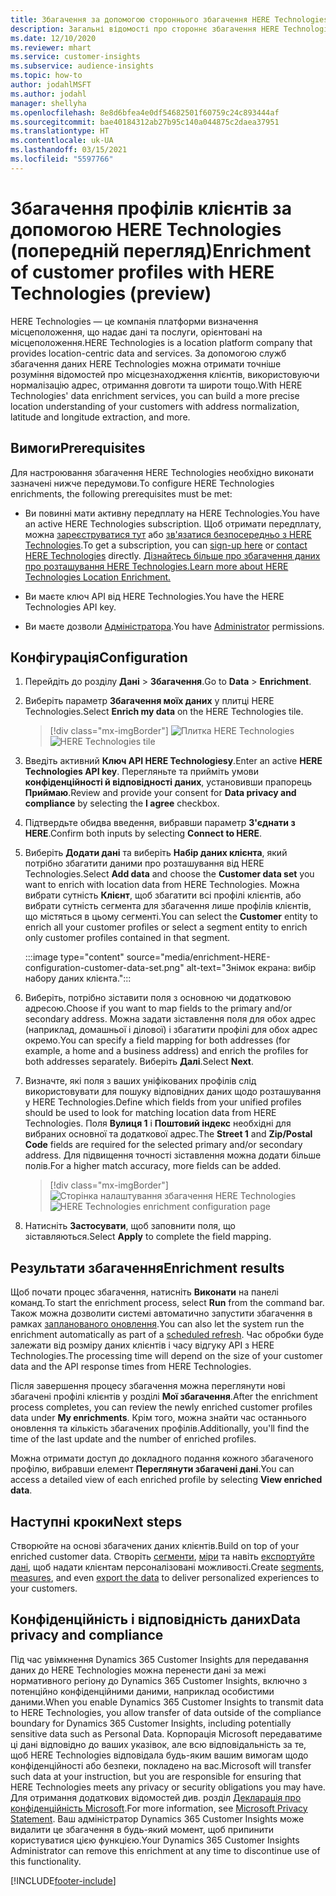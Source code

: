 ```yaml
---
title: Збагачення за допомогою стороннього збагачення HERE Technologies
description: Загальні відомості про стороннє збагачення HERE Technologies.
ms.date: 12/10/2020
ms.reviewer: mhart
ms.service: customer-insights
ms.subservice: audience-insights
ms.topic: how-to
author: jodahlMSFT
ms.author: jodahl
manager: shellyha
ms.openlocfilehash: 8e8d6bfea4e0df54682501f60759c24c893444af
ms.sourcegitcommit: bae40184312ab27b95c140a044875c2daea37951
ms.translationtype: HT
ms.contentlocale: uk-UA
ms.lasthandoff: 03/15/2021
ms.locfileid: "5597766"
---
```

# <a name="enrichment-of-customer-profiles-with-here-technologies-preview"></a><span data-ttu-id="d9487-103">Збагачення профілів клієнтів за допомогою HERE Technologies (попередній перегляд)</span><span class="sxs-lookup"><span data-stu-id="d9487-103">Enrichment of customer profiles with HERE Technologies (preview)</span></span>

<span data-ttu-id="d9487-104">HERE Technologies — це компанія платформи визначення місцеположення, що надає дані та послуги, орієнтовані на місцеположення.</span><span class="sxs-lookup"><span data-stu-id="d9487-104">HERE Technologies is a location platform company that provides location-centric data and services.</span></span> <span data-ttu-id="d9487-105">За допомогою служб збагачення даних HERE Technologies можна отримати точніше розуміння відомостей про місцезнаходження клієнтів, використовуючи нормалізацію адрес, отримання довготи та широти тощо.</span><span class="sxs-lookup"><span data-stu-id="d9487-105">With HERE Technologies' data enrichment services, you can build a more precise location understanding of your customers with address normalization, latitude and longitude extraction, and more.</span></span>

## <a name="prerequisites"></a><span data-ttu-id="d9487-106">Вимоги</span><span class="sxs-lookup"><span data-stu-id="d9487-106">Prerequisites</span></span>

<span data-ttu-id="d9487-107">Для настроювання збагачення HERE Technologies необхідно виконати зазначені нижче передумови.</span><span class="sxs-lookup"><span data-stu-id="d9487-107">To configure HERE Technologies enrichments, the following prerequisites must be met:</span></span>

- <span data-ttu-id="d9487-108">Ви повинні мати активну передплату на HERE Technologies.</span><span class="sxs-lookup"><span data-stu-id="d9487-108">You have an active HERE Technologies subscription.</span></span> <span data-ttu-id="d9487-109">Щоб отримати передплату, можна [зареєструватися тут](https://developer.here.com/sign-up?utm_medium=referral&utm_source=Microsoft-Dynamics-CI&create=Freemium-Basic) або [зв'язатися безпосередньо з HERE Technologies](https://developer.here.com/help?utm_medium=referral&utm_source=Microsoft-Dynamics-CI#how-can-we-help-you).</span><span class="sxs-lookup"><span data-stu-id="d9487-109">To get a subscription, you can [sign-up here](https://developer.here.com/sign-up?utm_medium=referral&utm_source=Microsoft-Dynamics-CI&create=Freemium-Basic) or [contact HERE Technologies](https://developer.here.com/help?utm_medium=referral&utm_source=Microsoft-Dynamics-CI#how-can-we-help-you) directly.</span></span> [<span data-ttu-id="d9487-110">Дізнайтесь більше про збагачення даних про розташування HERE Technologies.</span><span class="sxs-lookup"><span data-stu-id="d9487-110">Learn more about HERE Technologies Location Enrichment.</span></span>](https://developer.here.com/location-enrichment?cid=Dev-MicrosoftDynamics-DB-0-Dev-&utm_source=MicrosoftDynamics&utm_medium=referral&utm_campaign=Online_Dev_ReferralMicrosoft)

- <span data-ttu-id="d9487-111">Ви маєте ключ API від HERE Technologies.</span><span class="sxs-lookup"><span data-stu-id="d9487-111">You have the HERE Technologies API key.</span></span>

- <span data-ttu-id="d9487-112">Ви маєте дозволи [Адміністратора](permissions.md#administrator).</span><span class="sxs-lookup"><span data-stu-id="d9487-112">You have [Administrator](permissions.md#administrator) permissions.</span></span>

## <a name="configuration"></a><span data-ttu-id="d9487-113">Конфігурація</span><span class="sxs-lookup"><span data-stu-id="d9487-113">Configuration</span></span>

1. <span data-ttu-id="d9487-114">Перейдіть до розділу **Дані** > **Збагачення**.</span><span class="sxs-lookup"><span data-stu-id="d9487-114">Go to **Data** > **Enrichment**.</span></span>

1. <span data-ttu-id="d9487-115">Виберіть параметр **Збагачення моїх даних** у плитці HERE Technologies.</span><span class="sxs-lookup"><span data-stu-id="d9487-115">Select **Enrich my data** on the HERE Technologies tile.</span></span>

   > [!div class="mx-imgBorder"]
   > <span data-ttu-id="d9487-116">![Плитка HERE Technologies](media/HERE-tile.png "Плитка HERE Technologies")</span><span class="sxs-lookup"><span data-stu-id="d9487-116">![HERE Technologies tile](media/HERE-tile.png "HERE Technologies tile")</span></span>

1. <span data-ttu-id="d9487-117">Введіть активний **Ключ API HERE Technologiesy**.</span><span class="sxs-lookup"><span data-stu-id="d9487-117">Enter an active **HERE Technologies API key**.</span></span> <span data-ttu-id="d9487-118">Перегляньте та прийміть умови **конфіденційності й відповідності даних**, установивши прапорець **Приймаю**.</span><span class="sxs-lookup"><span data-stu-id="d9487-118">Review and provide your consent for **Data privacy and compliance** by selecting the **I agree** checkbox.</span></span> 

1. <span data-ttu-id="d9487-119">Підтвердьте обидва введення, вибравши параметр **З'єднати з HERE**.</span><span class="sxs-lookup"><span data-stu-id="d9487-119">Confirm both inputs by selecting **Connect to HERE**.</span></span>

1.  <span data-ttu-id="d9487-120">Виберіть **Додати дані** та виберіть **Набір даних клієнта**, який потрібно збагатити даними про розташування від HERE Technologies.</span><span class="sxs-lookup"><span data-stu-id="d9487-120">Select **Add data** and choose the **Customer data set** you want to enrich with location data from HERE Technologies.</span></span> <span data-ttu-id="d9487-121">Можна вибрати сутність **Клієнт**, щоб збагатити всі профілі клієнтів, або вибрати сутність сегмента для збагачення лише профілів клієнтів, що містяться в цьому сегменті.</span><span class="sxs-lookup"><span data-stu-id="d9487-121">You can select the **Customer** entity to enrich all your customer profiles or select a segment entity to enrich only customer profiles contained in that segment.</span></span>

    :::image type="content" source="media/enrichment-HERE-configuration-customer-data-set.png" alt-text="Знімок екрана: вибір набору даних клієнта.":::

1. <span data-ttu-id="d9487-123">Виберіть, потрібно зіставити поля з основною чи додатковою адресою.</span><span class="sxs-lookup"><span data-stu-id="d9487-123">Choose if you want to map fields to the primary and/or secondary address.</span></span> <span data-ttu-id="d9487-124">Можна задати зіставлення поля для обох адрес (наприклад, домашньої і ділової) і збагатити профілі для обох адрес окремо.</span><span class="sxs-lookup"><span data-stu-id="d9487-124">You can specify a field mapping for both addresses (for example, a home and a business address) and enrich the profiles for both addresses separately.</span></span> <span data-ttu-id="d9487-125">Виберіть **Далі**.</span><span class="sxs-lookup"><span data-stu-id="d9487-125">Select **Next**.</span></span>

1. <span data-ttu-id="d9487-126">Визначте, які поля з ваших уніфікованих профілів слід використовувати для пошуку відповідних даних щодо розташування у HERE Technologies.</span><span class="sxs-lookup"><span data-stu-id="d9487-126">Define which fields from your unified profiles should be used to look for matching location data from HERE Technologies.</span></span> <span data-ttu-id="d9487-127">Поля **Вулиця 1** і **Поштовий індекс** необхідні для вибраних основної та додаткової адрес.</span><span class="sxs-lookup"><span data-stu-id="d9487-127">The **Street 1** and **Zip/Postal Code** fields are required for the selected primary and/or secondary address.</span></span> <span data-ttu-id="d9487-128">Для підвищення точності зіставлення можна додати більше полів.</span><span class="sxs-lookup"><span data-stu-id="d9487-128">For a higher match accuracy, more fields can be added.</span></span>

   > [!div class="mx-imgBorder"]
   > <span data-ttu-id="d9487-129">![Сторінка налаштування збагачення HERE Technologies](media/enrichment-HERE-configuration.png "Сторінка налаштування збагачення HERE Technologies")</span><span class="sxs-lookup"><span data-stu-id="d9487-129">![HERE Technologies enrichment configuration page](media/enrichment-HERE-configuration.png "HERE Technologies enrichment configuration page")</span></span>

1. <span data-ttu-id="d9487-130">Натисніть **Застосувати**, щоб заповнити поля, що зіставляються.</span><span class="sxs-lookup"><span data-stu-id="d9487-130">Select **Apply** to complete the field mapping.</span></span>

## <a name="enrichment-results"></a><span data-ttu-id="d9487-131">Результати збагачення</span><span class="sxs-lookup"><span data-stu-id="d9487-131">Enrichment results</span></span>

<span data-ttu-id="d9487-132">Щоб почати процес збагачення, натисніть **Виконати** на панелі команд.</span><span class="sxs-lookup"><span data-stu-id="d9487-132">To start the enrichment process, select **Run** from the command bar.</span></span> <span data-ttu-id="d9487-133">Також можна дозволити системі автоматично запустити збагачення в рамках [запланованого оновлення](system.md#schedule-tab).</span><span class="sxs-lookup"><span data-stu-id="d9487-133">You can also let the system run the enrichment automatically as part of a [scheduled refresh](system.md#schedule-tab).</span></span> <span data-ttu-id="d9487-134">Час обробки буде залежати від розміру даних клієнтів і часу відгуку API з HERE Technologies.</span><span class="sxs-lookup"><span data-stu-id="d9487-134">The processing time will depend on the size of your customer data and the API response times from HERE Technologies.</span></span>

<span data-ttu-id="d9487-135">Після завершення процесу збагачення можна переглянути нові збагачені профілі клієнтів у розділі **Мої збагачення**.</span><span class="sxs-lookup"><span data-stu-id="d9487-135">After the enrichment process completes, you can review the newly enriched customer profiles data under **My enrichments**.</span></span> <span data-ttu-id="d9487-136">Крім того, можна знайти час останнього оновлення та кількість збагачених профілів.</span><span class="sxs-lookup"><span data-stu-id="d9487-136">Additionally, you'll find the time of the last update and the number of enriched profiles.</span></span>

<span data-ttu-id="d9487-137">Можна отримати доступ до докладного подання кожного збагаченого профілю, вибравши елемент **Переглянути збагачені дані**.</span><span class="sxs-lookup"><span data-stu-id="d9487-137">You can access a detailed view of each enriched profile by selecting **View enriched data**.</span></span>

## <a name="next-steps"></a><span data-ttu-id="d9487-138">Наступні кроки</span><span class="sxs-lookup"><span data-stu-id="d9487-138">Next steps</span></span>

<span data-ttu-id="d9487-139">Створюйте на основі збагачених даних клієнтів.</span><span class="sxs-lookup"><span data-stu-id="d9487-139">Build on top of your enriched customer data.</span></span> <span data-ttu-id="d9487-140">Створіть [сегменти](segments.md), [міри](measures.md) та навіть [експортуйте дані](export-destinations.md), щоб надати клієнтам персоналізовані можливості.</span><span class="sxs-lookup"><span data-stu-id="d9487-140">Create [segments](segments.md), [measures](measures.md), and even [export the data](export-destinations.md) to deliver personalized experiences to your customers.</span></span>

## <a name="data-privacy-and-compliance"></a><span data-ttu-id="d9487-141">Конфіденційність і відповідність даних</span><span class="sxs-lookup"><span data-stu-id="d9487-141">Data privacy and compliance</span></span>

<span data-ttu-id="d9487-142">Під час увімкнення Dynamics 365 Customer Insights для передавання даних до HERE Technologies можна перенести дані за межі нормативного регіону до Dynamics 365 Customer Insights, включно з потенційно конфіденційними даними, наприклад особистими даними.</span><span class="sxs-lookup"><span data-stu-id="d9487-142">When you enable Dynamics 365 Customer Insights to transmit data to HERE Technologies, you allow transfer of data outside of the compliance boundary for Dynamics 365 Customer Insights, including potentially sensitive data such as Personal Data.</span></span> <span data-ttu-id="d9487-143">Корпорація Microsoft передаватиме ці дані відповідно до ваших указівок, але всю відповідальність за те, щоб HERE Technologies відповідала будь-яким вашим вимогам щодо конфіденційності або безпеки, покладено на вас.</span><span class="sxs-lookup"><span data-stu-id="d9487-143">Microsoft will transfer such data at your instruction, but you are responsible for ensuring that HERE Technologies meets any privacy or security obligations you may have.</span></span> <span data-ttu-id="d9487-144">Для отримання додаткових відомостей див. розділ [Декларація про конфіденційність Microsoft](https://go.microsoft.com/fwlink/?linkid=396732).</span><span class="sxs-lookup"><span data-stu-id="d9487-144">For more information, see [Microsoft Privacy Statement](https://go.microsoft.com/fwlink/?linkid=396732).</span></span>
<span data-ttu-id="d9487-145">Ваш адміністратор Dynamics 365 Customer Insights може видалити це збагачення в будь-який момент, щоб припинити користуватися цією функцією.</span><span class="sxs-lookup"><span data-stu-id="d9487-145">Your Dynamics 365 Customer Insights Administrator can remove this enrichment at any time to discontinue use of this functionality.</span></span>


[!INCLUDE[footer-include](../includes/footer-banner.md)]